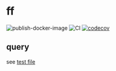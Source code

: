 # ff

![publish-docker-image](https://github.com/nakatanakatana/ff/actions/workflows/publish-docker-image.yaml/badge.svg)
![CI](https://github.com/nakatanakatana/ff/actions/workflows/ci.yaml/badge.svg)
[![codecov](https://codecov.io/gh/nakatanakatana/ff/branch/main/graph/badge.svg?token=RE9U2B89AP)](https://codecov.io/gh/nakatanakatana/ff)

## query

see [test file](./filter_test.go)

